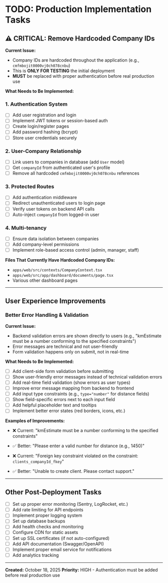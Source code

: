 # TODO: Production Implementation Tasks

## ⚠️ CRITICAL: Remove Hardcoded Company IDs

**Current Issue:**
- Company IDs are hardcoded throughout the application (e.g., `cmfmbojit0000vj0ch078cnbu`)
- This is **ONLY FOR TESTING** the initial deployment
- **MUST** be replaced with proper authentication before real production use

**What Needs to Be Implemented:**

### 1. Authentication System
- [ ] Add user registration and login
- [ ] Implement JWT tokens or session-based auth
- [ ] Create login/register pages
- [ ] Add password hashing (bcrypt)
- [ ] Store user credentials securely

### 2. User-Company Relationship
- [ ] Link users to companies in database (add `User` model)
- [ ] Get `companyId` from authenticated user's profile
- [ ] Remove all hardcoded `cmfmbojit0000vj0ch078cnbu` references

### 3. Protected Routes
- [ ] Add authentication middleware
- [ ] Redirect unauthenticated users to login page
- [ ] Verify user tokens on backend API calls
- [ ] Auto-inject `companyId` from logged-in user

### 4. Multi-tenancy
- [ ] Ensure data isolation between companies
- [ ] Add company-level permissions
- [ ] Implement role-based access control (admin, manager, staff)

**Files That Currently Have Hardcoded Company IDs:**
- `apps/web/src/contexts/CompanyContext.tsx`
- `apps/web/src/app/dashboard/documents/page.tsx`
- Various other dashboard pages

---

## User Experience Improvements

### Better Error Handling & Validation
**Current Issue:**
- Backend validation errors are shown directly to users (e.g., "kmEstimate must be a number conforming to the specified constraints")
- Error messages are technical and not user-friendly
- Form validation happens only on submit, not in real-time

**What Needs to Be Implemented:**
- [ ] Add client-side form validation before submitting
- [ ] Show user-friendly error messages instead of technical validation errors
- [ ] Add real-time field validation (show errors as user types)
- [ ] Improve error message mapping from backend to frontend
- [ ] Add input type constraints (e.g., `type="number"` for distance fields)
- [ ] Show field-specific errors next to each input field
- [ ] Add helpful placeholder text and tooltips
- [ ] Implement better error states (red borders, icons, etc.)

**Examples of Improvements:**
- ❌ Current: "kmEstimate must be a number conforming to the specified constraints"
- ✅ Better: "Please enter a valid number for distance (e.g., 1450)"

- ❌ Current: "Foreign key constraint violated on the constraint: `clients_companyId_fkey`"
- ✅ Better: "Unable to create client. Please contact support."

---

## Other Post-Deployment Tasks

- [ ] Set up proper error monitoring (Sentry, LogRocket, etc.)
- [ ] Add rate limiting for API endpoints
- [ ] Implement proper logging system
- [ ] Set up database backups
- [ ] Add health checks and monitoring
- [ ] Configure CDN for static assets
- [ ] Set up SSL certificates (if not auto-configured)
- [ ] Add API documentation (Swagger/OpenAPI)
- [ ] Implement proper email service for notifications
- [ ] Add analytics tracking

---

**Created:** October 18, 2025
**Priority:** HIGH - Authentication must be added before real production use
